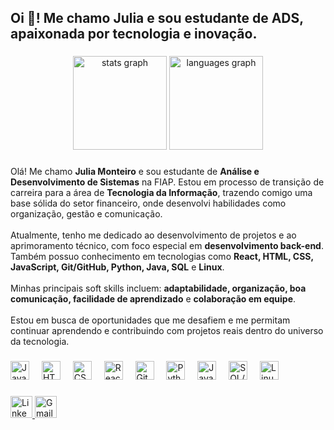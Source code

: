 <h2 align="left">Oi 👋! Me chamo Julia e sou estudante de ADS, apaixonada por tecnologia e inovação.</h2>

###

<div align="center">
  <img src="https://github-readme-stats.vercel.app/api?username=jliamonteiro&hide_title=false&hide_rank=false&show_icons=true&include_all_commits=true&count_private=true&disable_animations=false&theme=dracula&locale=pt-br&hide_border=false" height="150" alt="stats graph" />
  <img src="https://github-readme-stats.vercel.app/api/top-langs?username=jliamonteiro&locale=pt-br&hide_title=false&layout=compact&card_width=320&langs_count=5&theme=dracula&hide_border=false" height="150" alt="languages graph" />
</div>

###

<div align="left">
  Olá! Me chamo <strong>Julia Monteiro</strong> e sou estudante de <strong>Análise e Desenvolvimento de Sistemas</strong> na FIAP. Estou em processo de transição de carreira para a área de <strong>Tecnologia da Informação</strong>, trazendo comigo uma base sólida do setor financeiro, onde desenvolvi habilidades como organização, gestão e comunicação.<br><br>
  Atualmente, tenho me dedicado ao desenvolvimento de projetos e ao aprimoramento técnico, com foco especial em <strong>desenvolvimento back-end</strong>. Também possuo conhecimento em tecnologias como <strong>React, HTML, CSS, JavaScript, Git/GitHub, Python, Java, SQL</strong> e <strong>Linux</strong>.<br><br>
  Minhas principais soft skills incluem: <strong>adaptabilidade, organização, boa comunicação, facilidade de aprendizado</strong> e <strong>colaboração em equipe</strong>.<br><br>
  Estou em busca de oportunidades que me desafiem e me permitam continuar aprendendo e contribuindo com projetos reais dentro do universo da tecnologia.
</div>

###

<div align="left">
  <img src="https://cdn.jsdelivr.net/gh/devicons/devicon/icons/javascript/javascript-original.svg" height="30" alt="JavaScript logo" />
  <img width="12" />
  <img src="https://cdn.jsdelivr.net/gh/devicons/devicon/icons/html5/html5-original.svg" height="30" alt="HTML5 logo" />
  <img width="12" />
  <img src="https://cdn.jsdelivr.net/gh/devicons/devicon/icons/css3/css3-original.svg" height="30" alt="CSS3 logo" />
  <img width="12" />
  <img src="https://cdn.jsdelivr.net/gh/devicons/devicon/icons/react/react-original.svg" height="30" alt="React logo" />
  <img width="12" />
  <img src="https://cdn.jsdelivr.net/gh/devicons/devicon/icons/git/git-original.svg" height="30" alt="Git logo" />
  <img width="12" />
  <img src="https://cdn.jsdelivr.net/gh/devicons/devicon/icons/python/python-original.svg" height="30" alt="Python logo" />
  <img width="12" />
  <img src="https://cdn.jsdelivr.net/gh/devicons/devicon/icons/java/java-original.svg" height="30" alt="Java logo" />
  <img width="12" />
  <img src="https://cdn.jsdelivr.net/gh/devicons/devicon/icons/mysql/mysql-original.svg" height="30" alt="SQL/MySQL logo" />
  <img width="12" />
  <img src="https://cdn.jsdelivr.net/gh/devicons/devicon/icons/linux/linux-original.svg" height="30" alt="Linux logo" />
</div>

###

<div align="left">
  <a href="https://www.linkedin.com/in/julia-monteir0/" target="_blank">
    <img src="https://img.shields.io/static/v1?message=LinkedIn&logo=linkedin&label=&color=0077B5&logoColor=white&labelColor=&style=for-the-badge" height="35" alt="LinkedIn logo" />
  </a>
  <a href="mailto:jlmonteiro2355@gmail.com" target="_blank">
    <img src="https://img.shields.io/static/v1?message=Gmail&logo=gmail&label=&color=D14836&logoColor=white&labelColor=&style=for-the-badge" height="35" alt="Gmail logo" />
  </a>
</div>

###

<br clear="both">
